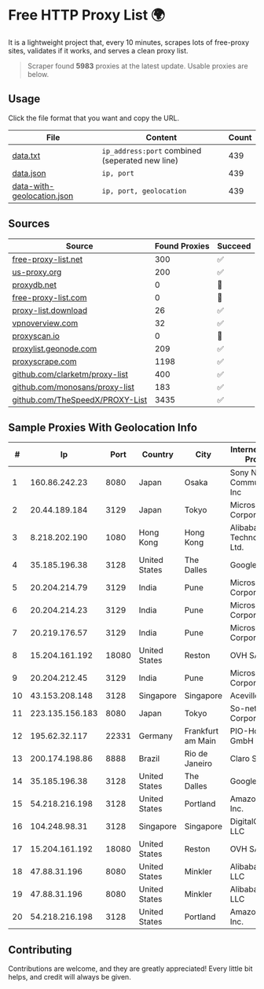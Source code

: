 
# Free HTTP Proxy List 🌍

It is a lightweight project that, every 10 minutes, scrapes lots of free-proxy sites, validates if it works, and serves a clean proxy list.


> Scraper found **5983** proxies at the latest update. Usable proxies are below.

## Usage

Click the file format that you want and copy the URL.


|File|Content|Count|
|----|-------|-----|
|[data.txt](https://raw.githubusercontent.com/themiralay/Proxy-List-World/master/data.txt)|`ip_address:port` combined (seperated new line)|439|
|[data.json](https://raw.githubusercontent.com/themiralay/Proxy-List-World/master/data.json)|`ip, port`|439|
|[data-with-geolocation.json](https://raw.githubusercontent.com/themiralay/Proxy-List-World/master/data-with-geolocation.json)|`ip, port, geolocation`|439|

## Sources

|Source|Found Proxies|Succeed|
|------|-------------|-------|
|[free-proxy-list.net](https://free-proxy-list.net)|300|✅|
|[us-proxy.org](https://www.us-proxy.org)|200|✅|
|[proxydb.net](http://proxydb.net)|0|🚫|
|[free-proxy-list.com](https://free-proxy-list.com/?page=&port=&type%5B%5D=http&type%5B%5D=https&up_time=0&search=Search)|0|🚫|
|[proxy-list.download](https://www.proxy-list.download/HTTP)|26|✅|
|[vpnoverview.com](https://vpnoverview.com/privacy/anonymous-browsing/free-proxy-servers)|32|✅|
|[proxyscan.io](https://www.proxyscan.io)|0|🚫|
|[proxylist.geonode.com](https://proxylist.geonode.com/api/proxy-list?limit=300&page=1&sort_by=lastChecked&sort_type=desc&protocols=http,https)|209|✅|
|[proxyscrape.com](https://api.proxyscrape.com/v2/?request=displayproxies&protocol=http&timeout=10000&country=all&ssl=all&anonymity=all)|1198|✅|
|[github.com/clarketm/proxy-list](https://raw.githubusercontent.com/clarketm/proxy-list/master/proxy-list-raw.txt)|400|✅|
|[github.com/monosans/proxy-list](https://raw.githubusercontent.com/monosans/proxy-list/main/proxies/http.txt)|183|✅|
|[github.com/TheSpeedX/PROXY-List](https://raw.githubusercontent.com/TheSpeedX/PROXY-List/master/http.txt)|3435|✅|


## Sample Proxies With Geolocation Info

|#|Ip|Port|Country|City|Internet Service Provider|
|-|--|----|-------|----|-------------------------|
|1|160.86.242.23|8080|Japan|Osaka|Sony Network Communications Inc|
|2|20.44.189.184|3129|Japan|Tokyo|Microsoft Corporation|
|3|8.218.202.190|1080|Hong Kong|Hong Kong|Alibaba (US) Technology Co., Ltd.|
|4|35.185.196.38|3128|United States|The Dalles|Google LLC|
|5|20.204.214.79|3129|India|Pune|Microsoft Corporation|
|6|20.204.214.23|3129|India|Pune|Microsoft Corporation|
|7|20.219.176.57|3129|India|Pune|Microsoft Corporation|
|8|15.204.161.192|18080|United States|Reston|OVH SAS|
|9|20.204.212.45|3129|India|Pune|Microsoft Corporation|
|10|43.153.208.148|3128|Singapore|Singapore|Aceville Pte.ltd|
|11|223.135.156.183|8080|Japan|Tokyo|So-net Corporation|
|12|195.62.32.117|22331|Germany|Frankfurt am Main|PIO-Hosting GmbH|
|13|200.174.198.86|8888|Brazil|Rio de Janeiro|Claro S.A|
|14|35.185.196.38|3128|United States|The Dalles|Google LLC|
|15|54.218.216.198|3128|United States|Portland|Amazon.com, Inc.|
|16|104.248.98.31|3128|Singapore|Singapore|DigitalOcean, LLC|
|17|15.204.161.192|18080|United States|Reston|OVH SAS|
|18|47.88.31.196|8080|United States|Minkler|Alibaba.com LLC|
|19|47.88.31.196|8080|United States|Minkler|Alibaba.com LLC|
|20|54.218.216.198|3128|United States|Portland|Amazon.com, Inc.|



## Contributing

Contributions are welcome, and they are greatly appreciated! Every
little bit helps, and credit will always be given.

